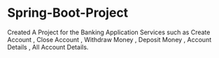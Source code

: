 # Spring-Boot-Project
Created A Project for the Banking Application Services such as Create Account , Close Account , Withdraw Money , Deposit Money , Account Details , All Account Details.
